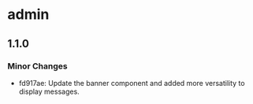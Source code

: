 # admin

## 1.1.0

### Minor Changes

-   fd917ae: Update the banner component and added more versatility to display messages.
